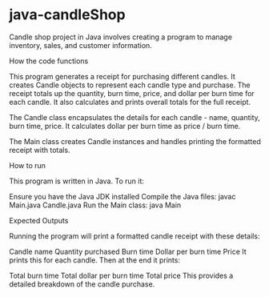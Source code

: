 # java-candleShop
Candle shop project in Java involves creating a program to manage inventory, sales, and customer information.

How the code functions

This program generates a receipt for purchasing different candles. It creates Candle objects to represent each candle type and purchase. The receipt totals up the quantity, burn time, price, and dollar per burn time for each candle. It also calculates and prints overall totals for the full receipt.

The Candle class encapsulates the details for each candle - name, quantity, burn time, price. It calculates dollar per burn time as price / burn time.

The Main class creates Candle instances and handles printing the formatted receipt with totals.

How to run

This program is written in Java. To run it:

Ensure you have the Java JDK installed
Compile the Java files: javac Main.java Candle.java
Run the Main class: java Main


Expected Outputs

Running the program will print a formatted candle receipt with these details:

Candle name
Quantity purchased
Burn time
Dollar per burn time
Price
It prints this for each candle. Then at the end it prints:

Total burn time
Total dollar per burn time
Total price
This provides a detailed breakdown of the candle purchase.

